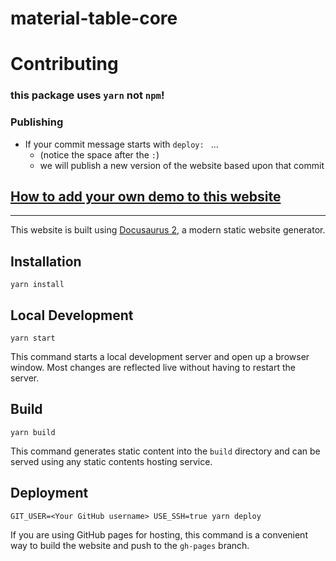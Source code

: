 # material-table-core

# Contributing 

### this package uses `yarn` not `npm`!

### Publishing

- If your commit message starts with `deploy: ` ...
  - (notice the space after the `:`)
  - we will publish a new version of the website based upon that commit

## [How to add your own demo to this website](https://material-table-core.com/demos#how-to-add-demo)

---

This website is built using [Docusaurus 2](https://v2.docusaurus.io/), a modern static website generator.

## Installation

```console
yarn install
```

## Local Development

```console
yarn start
```

This command starts a local development server and open up a browser window. Most changes are reflected live without having to restart the server.

## Build

```console
yarn build
```

This command generates static content into the `build` directory and can be served using any static contents hosting service.

## Deployment

```console
GIT_USER=<Your GitHub username> USE_SSH=true yarn deploy
```

If you are using GitHub pages for hosting, this command is a convenient way to build the website and push to the `gh-pages` branch.
